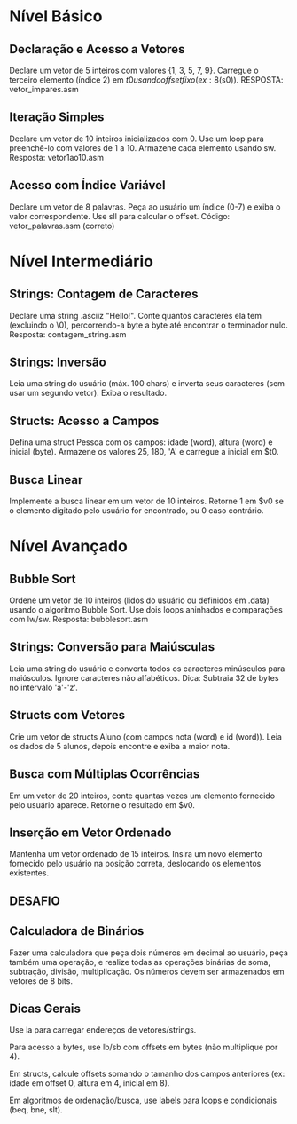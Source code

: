 # Nível Básico
## Declaração e Acesso a Vetores
Declare um vetor de 5 inteiros com valores {1, 3, 5, 7, 9}. Carregue o terceiro elemento (índice 2) em $t0 usando offset fixo (ex: 8($s0)).
RESPOSTA: vetor_impares.asm

## Iteração Simples
Declare um vetor de 10 inteiros inicializados com 0. Use um loop para preenchê-lo com valores de 1 a 10. Armazene cada elemento usando sw.
Resposta: vetor1ao10.asm

## Acesso com Índice Variável
Declare um vetor de 8 palavras. Peça ao usuário um índice (0-7) e exiba o valor correspondente. Use sll para calcular o offset.
Código: vetor_palavras.asm (correto)

# Nível Intermediário
## Strings: Contagem de Caracteres
Declare uma string .asciiz "Hello!". Conte quantos caracteres ela tem (excluindo o \0), percorrendo-a byte a byte até encontrar o terminador nulo.
Resposta: contagem_string.asm

## Strings: Inversão
Leia uma string do usuário (máx. 100 chars) e inverta seus caracteres (sem usar um segundo vetor). Exiba o resultado.
## Structs: Acesso a Campos
Defina uma struct Pessoa com os campos: idade (word), altura (word) e inicial (byte). Armazene os valores 25, 180, 'A' e carregue a inicial em $t0.
## Busca Linear
Implemente a busca linear em um vetor de 10 inteiros. Retorne 1 em $v0 se o elemento digitado pelo usuário for encontrado, ou 0 caso contrário.
# Nível Avançado
## Bubble Sort
Ordene um vetor de 10 inteiros (lidos do usuário ou definidos em .data) usando o algoritmo Bubble Sort. Use dois loops aninhados e comparações com lw/sw.
Resposta: bubblesort.asm

## Strings: Conversão para Maiúsculas
Leia uma string do usuário e converta todos os caracteres minúsculos para maiúsculos. Ignore caracteres não alfabéticos. Dica: Subtraia 32 de bytes no intervalo 'a'-'z'.
## Structs com Vetores
Crie um vetor de structs Aluno (com campos nota (word) e id (word)). Leia os dados de 5 alunos, depois encontre e exiba a maior nota.
## Busca com Múltiplas Ocorrências
Em um vetor de 20 inteiros, conte quantas vezes um elemento fornecido pelo usuário aparece. Retorne o resultado em $v0.
## Inserção em Vetor Ordenado
Mantenha um vetor ordenado de 15 inteiros. Insira um novo elemento fornecido pelo usuário na posição correta, deslocando os elementos existentes.

## DESAFIO
## Calculadora de Binários
Fazer uma calculadora que peça dois números em decimal ao usuário, peça também uma operação, e realize todas as operações binárias de soma, subtração, divisão, multiplicação. Os números devem ser armazenados em vetores de 8 bits.

## Dicas Gerais
Use la para carregar endereços de vetores/strings.

Para acesso a bytes, use lb/sb com offsets em bytes (não multiplique por 4).

Em structs, calcule offsets somando o tamanho dos campos anteriores (ex: idade em offset 0, altura em 4, inicial em 8).

Em algoritmos de ordenação/busca, use labels para loops e condicionais (beq, bne, slt).